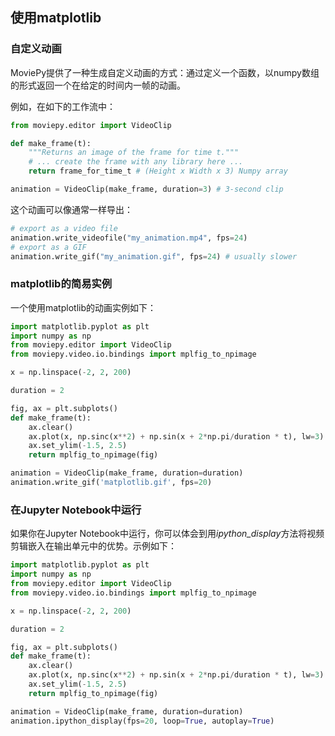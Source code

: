 ## 使用matplotlib

### 自定义动画
MoviePy提供了一种生成自定义动画的方式：通过定义一个函数，以numpy数组的形式返回一个在给定的时间内一帧的动画。

例如，在如下的工作流中：

```python
from moviepy.editor import VideoClip

def make_frame(t):
    """Returns an image of the frame for time t."""
    # ... create the frame with any library here ...
    return frame_for_time_t # (Height x Width x 3) Numpy array

animation = VideoClip(make_frame, duration=3) # 3-second clip
```

这个动画可以像通常一样导出：

```python
# export as a video file
animation.write_videofile("my_animation.mp4", fps=24)
# export as a GIF
animation.write_gif("my_animation.gif", fps=24) # usually slower
```

### matplotlib的简易实例

一个使用matplotlib的动画实例如下：

```python
import matplotlib.pyplot as plt
import numpy as np
from moviepy.editor import VideoClip
from moviepy.video.io.bindings import mplfig_to_npimage

x = np.linspace(-2, 2, 200)

duration = 2

fig, ax = plt.subplots()
def make_frame(t):
    ax.clear()
    ax.plot(x, np.sinc(x**2) + np.sin(x + 2*np.pi/duration * t), lw=3)
    ax.set_ylim(-1.5, 2.5)
    return mplfig_to_npimage(fig)

animation = VideoClip(make_frame, duration=duration)
animation.write_gif('matplotlib.gif', fps=20)
```

### 在Jupyter Notebook中运行
如果你在Jupyter Notebook中运行，你可以体会到用*ipython_display*方法将视频剪辑嵌入在输出单元中的优势。示例如下：

```python
import matplotlib.pyplot as plt
import numpy as np
from moviepy.editor import VideoClip
from moviepy.video.io.bindings import mplfig_to_npimage

x = np.linspace(-2, 2, 200)

duration = 2

fig, ax = plt.subplots()
def make_frame(t):
    ax.clear()
    ax.plot(x, np.sinc(x**2) + np.sin(x + 2*np.pi/duration * t), lw=3)
    ax.set_ylim(-1.5, 2.5)
    return mplfig_to_npimage(fig)

animation = VideoClip(make_frame, duration=duration)
animation.ipython_display(fps=20, loop=True, autoplay=True)
```